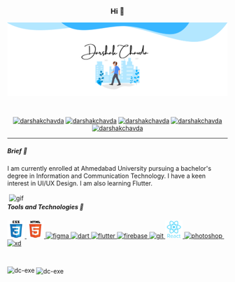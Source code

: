 <!-- <h1 align="center">Hi 👋, I'm Darshak</h1>
<h3 align="center">ICT Junior at Ahmedabad University. Keen Interest in User Interface Design. Flutter Enthusiast</h3>

- 🔭 I’m currently working on [Health and Doctor Appointment](https://github.com/dc-exe/Health_and_Doctor_Appointment)

- 🌱 I’m currently learning **Flutter, ReactJS**

- 💬 Ask me about **Flutter**

- 📫 How to reach me **[Darshak Chavda](mailto:darshakchavda2000@gmail.com)** -->
<h3 align="center">Hi 👋</h3>

![poster](./Assets/poster.svg)

<p></br></p>
<p align="center">
<a href="https://in.linkedin.com/in/darshak-chavda" target="blank"><img src="https://img.shields.io/badge/LinkedIn-0077B5?style=for-the-badge&logo=linkedin&logoColor=white" alt="darshakchavda"/></a>
<a href="https://www.hackerrank.com/daR5haK_c" target="blank"><img src="https://img.shields.io/badge/Hackerrank-38424E?style=for-the-badge&logo=hackerrank&logoColor=white" alt="darshakchavda" /></a>
<a href="https://www.instagram.com/_darshak.chavda_" target="blank"><img src="https://img.shields.io/badge/Instagram-C82258?style=for-the-badge&logo=instagram&logoColor=white" alt="darshakchavda" /></a>
<a href="https://www.reddit.com/user/DarshakC" target="blank"><img src="https://img.shields.io/badge/Reddit-FF4500?style=for-the-badge&logo=reddit&logoColor=white" alt="darshakchavda" /></a>
<a href="https://open.spotify.com/user/st1c6d5ngtvgzg52owh2ran8v" target="blank"><img src="https://img.shields.io/badge/Spotify-1ED760?style=for-the-badge&logo=spotify&logoColor=white" alt="darshakchavda" /></a>
</p>

<!-- <p align="left">
<a href="https://linkedin.com/in/darshak-chavda" target="blank"><img align="center" src="https://cdn.jsdelivr.net/npm/simple-icons@3.0.1/icons/linkedin.svg" alt="darshak-chavda" height="30" width="40" /></a>
<a href="https://instagram.com/_darshak.chavda_" target="blank"><img align="center" src="https://cdn.jsdelivr.net/npm/simple-icons@3.0.1/icons/instagram.svg" alt="_darshak.chavda_" height="30" width="40" /></a>
<a href="https://www.hackerrank.com/dar5hak_c" target="blank"><img align="center" src="https://cdn.jsdelivr.net/npm/simple-icons@3.0.1/icons/hackerrank.svg" alt="dar5hak_c" height="30" width="40" /></a>
<a href="https://www.reddit.com/user/DarshakC" target="blank"><img align="center" src="https://cdn.jsdelivr.net/npm/simple-icons@3.0.1/icons/reddit.svg" alt="DarshakC" height="30" width="40" /></a>
<a href="https://open.spotify.com/user/st1c6d5ngtvgzg52owh2ran8v" target="blank"><img align="center" src="https://cdn.jsdelivr.net/npm/simple-icons@3.0.1/icons/spotify.svg" alt="st1c6d5ngtvgzg52owh2ran8v"" height="30" width="40" /></a> -->

</p>

<!-- <h3 align="left">Languages and Tools:</h3>
<a href="https://www.w3schools.com/css/" target="_blank"> <img src="https://raw.githubusercontent.com/devicons/devicon/master/icons/css3/css3-original-wordmark.svg" alt="css3" width="40" height="40"/> </a> <a href="https://dart.dev" target="_blank"> <img src="https://www.vectorlogo.zone/logos/dartlang/dartlang-icon.svg" alt="dart" width="40" height="40"/> </a> <a href="https://www.figma.com/" target="_blank"> <img src="https://www.vectorlogo.zone/logos/figma/figma-icon.svg" alt="figma" width="40" height="40"/> </a> <a href="https://firebase.google.com/" target="_blank"> <img src="https://www.vectorlogo.zone/logos/firebase/firebase-icon.svg" alt="firebase" width="40" height="40"/> </a> <a href="https://flutter.dev" target="_blank"> <img src="https://www.vectorlogo.zone/logos/flutterio/flutterio-icon.svg" alt="flutter" width="40" height="40"/> </a> <a href="https://git-scm.com/" target="_blank"> <img src="https://www.vectorlogo.zone/logos/git-scm/git-scm-icon.svg" alt="git" width="40" height="40"/> </a> <a href="https://www.w3.org/html/" target="_blank"> <img src="https://raw.githubusercontent.com/devicons/devicon/master/icons/html5/html5-original-wordmark.svg" alt="html5" width="40" height="40"/> </a> <a href="https://www.java.com" target="_blank"> <img src="https://raw.githubusercontent.com/devicons/devicon/master/icons/java/java-original.svg" alt="java" width="40" height="40"/> </a> <a href="https://developer.mozilla.org/en-US/docs/Web/JavaScript" target="_blank"> <img src="https://raw.githubusercontent.com/devicons/devicon/master/icons/javascript/javascript-original.svg" alt="javascript" width="40" height="40"/> </a> <a href="https://www.linux.org/" target="_blank"> <img src="https://raw.githubusercontent.com/devicons/devicon/master/icons/linux/linux-original.svg" alt="linux" width="40" height="40"/> </a> <a href="https://www.oracle.com/" target="_blank"> <img src="https://raw.githubusercontent.com/devicons/devicon/master/icons/oracle/oracle-original.svg" alt="oracle" width="40" height="40"/> </a> <a href="https://www.photoshop.com/en" target="_blank"> <img src="https://raw.githubusercontent.com/devicons/devicon/master/icons/photoshop/photoshop-line.svg" alt="photoshop" width="40" height="40"/> </a> <a href="https://www.python.org" target="_blank"> <img src="https://raw.githubusercontent.com/devicons/devicon/master/icons/python/python-original.svg" alt="python" width="40" height="40"/> </a> <a href="https://reactjs.org/" target="_blank"> <img src="https://raw.githubusercontent.com/devicons/devicon/master/icons/react/react-original-wordmark.svg" alt="react" width="40" height="40"/> </a>
<a href="https://code.visualstudio.com/" target="_blank"> <img src="https://upload.wikimedia.org/wikipedia/commons/9/9a/Visual_Studio_Code_1.35_icon.svg" alt="VS Code" width="40" height="40"/> </a>
</p> -->

---

<h5>Brief 🙈</h5>
I am currently enrolled at Ahmedabad University pursuing a bachelor's degree in Information and Communication Technology. I have a keen interest in UI/UX Design. I am also learning Flutter.
<br/><br/>
<img align="right" width="500" src ="https://miro.medium.com/max/1360/0*gqO3slLmGb4mUeje.gif" alt="gif" >

<h5>Tools and Technologies 🔨</h5>
<p align="left"> <a href="https://www.w3schools.com/css/" target="_blank"> <img src="https://raw.githubusercontent.com/devicons/devicon/master/icons/css3/css3-original-wordmark.svg" alt="css3" width="40" height="40"/> </a> <a href="https://www.w3.org/html/" target="_blank"> <img src="https://raw.githubusercontent.com/devicons/devicon/master/icons/html5/html5-original-wordmark.svg" alt="html5" width="40" height="40"/> </a> <a href="https://www.figma.com/" target="_blank"> <img src="https://www.vectorlogo.zone/logos/figma/figma-icon.svg" alt="figma" width="40" height="40"/> </a> <a href="https://dart.dev" target="_blank"> <img src="https://www.vectorlogo.zone/logos/dartlang/dartlang-icon.svg" alt="dart" width="40" height="40"/> </a> <a href="https://flutter.dev" target="_blank"> <img src="https://www.vectorlogo.zone/logos/flutterio/flutterio-icon.svg" alt="flutter" width="40" height="40"/> </a> <a href="https://firebase.google.com/" target="_blank"> <img src="https://www.vectorlogo.zone/logos/firebase/firebase-icon.svg" alt="firebase" width="40" height="40"/> </a> <a href="https://git-scm.com/" target="_blank"> <img src="https://www.vectorlogo.zone/logos/git-scm/git-scm-icon.svg" alt="git" width="40" height="40"/> </a> <a href="https://reactjs.org/" target="_blank"> <img src="https://raw.githubusercontent.com/devicons/devicon/master/icons/react/react-original-wordmark.svg" alt="react" width="40" height="40"/> </a> <a href="https://www.photoshop.com/en" target="_blank"> <img src="https://upload.wikimedia.org/wikipedia/commons/a/af/Adobe_Photoshop_CC_icon.svg" alt="photoshop" width="37" height="37"/> </a>&nbsp;<a href="https://www.adobe.com/products/xd.html" target="_blank"> <img src="https://upload.wikimedia.org/wikipedia/commons/c/c2/Adobe_XD_CC_icon.svg" alt="xd" width="37" height="37"/> </a> </p>


<br/>
<p><img align="left" src="https://github-readme-stats.vercel.app/api/top-langs?username=dc-exe&show_icons=true&locale=en&layout=compact" alt="dc-exe" /></p>

<p>&nbsp;<img align="center" src="https://github-readme-stats.vercel.app/api?username=dc-exe&show_icons=true&locale=en" alt="dc-exe" /></p>
